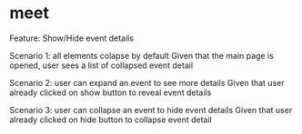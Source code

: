 # meet

Feature: Show/Hide event details

  Scenario 1: all elements colapse by default
     Given that the main page is opened, user sees a list of collapsed event detail
     
  Scenario 2: user can expand an event to see more details
     Given that user already clicked on show button to reveal event details
     
  Scenario 3: user can collapse an event to hide event details
     Given that user already clicked on hide button to collapse event detail
     
    
